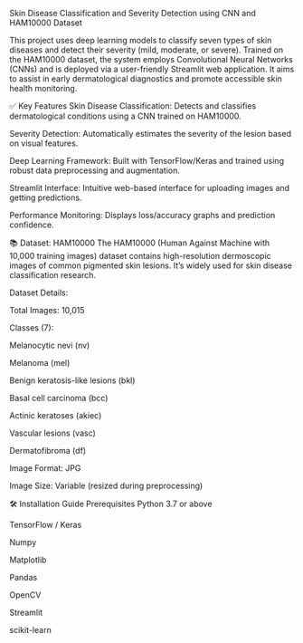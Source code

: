 Skin Disease Classification and Severity Detection using CNN and HAM10000 Dataset

This project uses deep learning models to classify seven types of skin diseases and detect their severity (mild, moderate, or severe). Trained on the HAM10000 dataset, the system employs Convolutional Neural Networks (CNNs) and is deployed via a user-friendly Streamlit web application. It aims to assist in early dermatological diagnostics and promote accessible skin health monitoring.

✅ Key Features
Skin Disease Classification: Detects and classifies dermatological conditions using a CNN trained on HAM10000.

Severity Detection: Automatically estimates the severity of the lesion based on visual features.

Deep Learning Framework: Built with TensorFlow/Keras and trained using robust data preprocessing and augmentation.

Streamlit Interface: Intuitive web-based interface for uploading images and getting predictions.

Performance Monitoring: Displays loss/accuracy graphs and prediction confidence.

📚 Dataset: HAM10000
The HAM10000 (Human Against Machine with 10,000 training images) dataset contains high-resolution dermoscopic images of common pigmented skin lesions. It’s widely used for skin disease classification research.

Dataset Details:

Total Images: 10,015

Classes (7):

Melanocytic nevi (nv)

Melanoma (mel)

Benign keratosis-like lesions (bkl)

Basal cell carcinoma (bcc)

Actinic keratoses (akiec)

Vascular lesions (vasc)

Dermatofibroma (df)

Image Format: JPG

Image Size: Variable (resized during preprocessing)

🛠 Installation Guide
Prerequisites
Python 3.7 or above

TensorFlow / Keras

Numpy

Matplotlib

Pandas

OpenCV

Streamlit

scikit-learn

